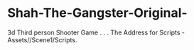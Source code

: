 # Shah-The-Gangster-Original-
3d Third person Shooter Game
.
.
.
The Address for Scripts - Assets//Scene1/Scripts.
